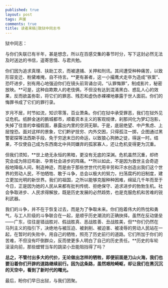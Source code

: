 ```yaml
---
published: true
layout: post
tags: 声援
comments: true
title: 读者来稿|致狱中同志书
---
```


狱中同志：

与你们失联已有半年，甚是想念，所以在百感交集的春节时分，写下这封必然无法及时送达的书信，遥寄思情、与君共勉。

你们因为追求真理、扶助工农，而被逮捕、关押和刑讯。其间遭受种种痛苦，以致形容变迁、粉黛难掩，自不待言。**更有甚者，这一小撮鹰犬走卒为造成“铁案”、恐吓进步，别有用心地强迫你们在镜头前背诵台词，“认罪悔罪”，制成影片，秘密放映。**可是，这种自欺欺人的老伎俩，不但没有达到混淆黑白、惑乱人心的效果，反而欲盖弥彰，将它们的罪恶、残忍和虚伪赤裸裸地暴露于世人面前。你们的悔罪书成了它们的罪行录。

岁月不居，时节如流，知识零落，百业萧条。你们在狱中承受罪恶，我们在狱外见证危机。纸醉金迷的鹏城都市，顺着资本主义的客观规律，刹那间化为梦幻泡影，失掉了往昔的幸福假面，暴露出内里的空洞无聊。于是，底层绝望、中产焦虑、上层惶恐。面对这样的景象，它们黔驴技穷、内外交困，只得孤注一掷，企图通过黑警密探等法西斯手段，免于穷途末日的命运，以致狼心狗肺之徒，得逞一时。结果，不仅使自己成为东西南北中共同嫌弃的孤家寡人，还让危机变得更为沉重。

但我们须知，**世上绝无永恒的黑暗，更没有无底的深渊。危机虽然沉重，却终究会成为除旧布新、孕育社会进步的阵痛。**所以如此，不是因为救世主会奇迹般地降临人间，制造神迹，而是由于那些世世代代用辛劳和汗水创造出我们这个世界的劳动人民，不怕牺牲、敢于斗争，总会以极大的努力，扫荡腐朽的旧制度，建立更加光明的新世界。我们的祖国，之所以能够克服种种困难，绵延几千年而至于今日，正是因为她的人民从来都有批判传统、拒绝保守、追求进步的勃勃生机。社会争取进步、人民求得解放，既是历史发展的必然趋势，也是克服危机和苦难的锐利武器。

我们的斗争，并不在于恢复过去，而是为了争取未来。你们抱着伟大的热忱和勇气，与工人阶级的斗争联合在一起，是顺乎历史潮流的正确抉择。虽然在反动堡垒——广东，往往是错战胜对、假战胜真、恶战胜善、丑战胜美，但**你们仍然在马列主义的指引下，决绝地与被压迫、被剥削、被迫害、被凌辱的劳动人民站在一起，在暂时的失败中，用自己的牺牲，照亮了历史前行的道路。它们所加于你们的苦难，不但没有吓倒群众，反而使更多人明白了自己的历史责任。**历史的车轮滚滚向前，那些螳臂当车的跳梁小丑能阻挡得了吗？

**总之，不管付出多大的代价，无论做出怎样的牺牲，即便前面是刀山火海，我们也要沿着你们开辟的道路继续前行。因为这条路，虽然艰险崎岖，却让我们在黑沉沉的天空中，看到了新时代的曙光。**

最后，盼你们早日出狱，与我们团聚。

